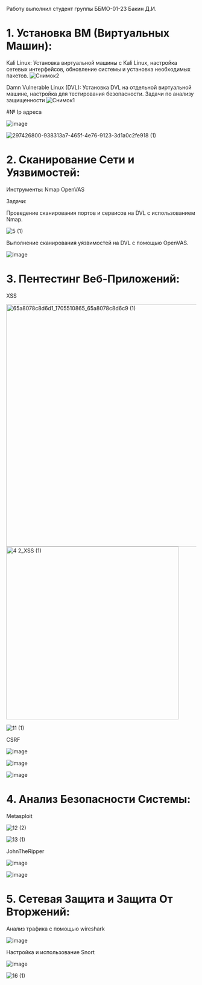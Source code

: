 Работу выполнил студент группы ББМО-01-23 Бакин Д.И.

# 1. Установка ВМ (Виртуальных Машин): 
Kali Linux: Установка виртуальной машины с Kali Linux, настройка сетевых интерфейсов, обновление системы и установка необходимых пакетов. 
![Снимок2](https://github.com/xoz0r/TOIB_Bakin/assets/145142526/f9ac4330-ff5a-4e50-bb31-664948dc4e8b)

Damn Vulnerable Linux (DVL): Установка DVL на отдельной виртуальной машине, настройка для тестирования безопасности. Задачи по анализу защищенности 
![Снимок1](https://github.com/xoz0r/TOIB_Bakin/assets/145142526/b20bfea4-b7eb-4949-b415-2709075beabf)

#№ Ip адреса 

![image](https://github.com/xoz0r/TOIB_Bakin/assets/145142526/358078e1-96de-4565-9360-b18f5999548a)

![297426800-938313a7-465f-4e76-9123-3d1a0c2fe918 (1)](https://github.com/xoz0r/TOIB_Bakin/assets/145142526/f5a41a96-0c22-463c-bfe1-840ae514a4a6)

# 2. Сканирование Сети и Уязвимостей: 
Инструменты: 
Nmap
OpenVAS 

Задачи: 

Проведение сканирования портов и сервисов на DVL с использованием Nmap. 

![5 (1)](https://github.com/xoz0r/TOIB_Bakin/assets/145142526/463b6ed4-c5df-4d5f-a354-2b579a71af01)

Выполнение сканирования уязвимостей на DVL с помощью OpenVAS.

![image](https://github.com/xoz0r/TOIB_Bakin/assets/145142526/b8936db6-9da8-4115-904f-a17cab6015bb)

# 3. Пентестинг Веб-Приложений: 

XSS

<img width="641" alt="65a8078c8d6d1_1705510865_65a8078c8d6c9 (1)" src="https://github.com/xoz0r/TOIB_Bakin/assets/145142526/f549fa13-d351-439e-a3eb-8dfb655d9617">

<img width="457" alt="4 2_XSS (1)" src="https://github.com/xoz0r/TOIB_Bakin/assets/145142526/90b8efc8-0f5d-4024-b977-c0d52f215ab1">

![11 (1)](https://github.com/xoz0r/TOIB_Bakin/assets/145142526/3cf70469-46e4-4f7d-bd6b-2835fd6d5a32)

CSRF

![image](https://github.com/xoz0r/TOIB_Bakin/assets/145142526/d20d03f5-6216-4b88-bd86-33659de915f5)

![image](https://github.com/xoz0r/TOIB_Bakin/assets/145142526/1d5764ae-6701-4dd8-8148-08362c85099d)

![image](https://github.com/xoz0r/TOIB_Bakin/assets/145142526/effc2708-ccd3-46bf-b18f-41bb85f6cb41)


# 4. Анализ Безопасности Системы: 

Metasploit

![12 (2)](https://github.com/xoz0r/TOIB_Bakin/assets/145142526/3df0abd8-2beb-4c5f-bf21-549becec6a1f)

![13 (1)](https://github.com/xoz0r/TOIB_Bakin/assets/145142526/68f8b283-19b3-4c20-b6e5-30cf65ea2b89)

JohnTheRipper

![image](https://github.com/xoz0r/TOIB_Bakin/assets/145142526/644d6719-2309-4471-9fff-b212d4d80941)

![image](https://github.com/xoz0r/TOIB_Bakin/assets/145142526/3e018759-f0b0-4a6f-b20e-b66783eebcf1)


# 5. Сетевая Защита и Защита От Вторжений: 

Анализ трафика с помощью wireshark

![image](https://github.com/xoz0r/TOIB_Bakin/assets/145142526/3b64a306-89a6-411a-aea6-bd4fb6951b84)

Настройка и использование Snort

![image](https://github.com/xoz0r/TOIB_Bakin/assets/145142526/2049f60c-0ccc-425b-a38b-f9a2d519d27b)

![16 (1)](https://github.com/xoz0r/TOIB_Bakin/assets/145142526/8d13c664-4f5a-4f5f-b04a-6f374f2b13d8)


